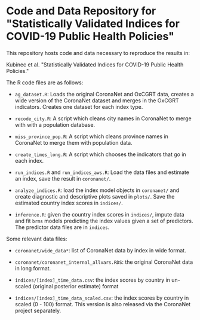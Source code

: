 # Code and Data Repository for "Statistically Validated Indices for COVID-19 Public Health Policies"

This repository hosts code and data necessary to reproduce the results in:

Kubinec et al. "Statistically Validated Indices for COVID-19 Public Health Policies."

The R code files are as follows:

-   `ag_dataset.R`: Loads the original CoronaNet and OxCGRT data, creates a wide version of the CoronaNet dataset and merges in the OxCGRT indicators. Creates one dataset for each index type.

-   `recode_city.R`: A script which cleans city names in CoronaNet to merge with with a population database.

-   `miss_province_pop.R`: A script which cleans province names in CoronaNet to merge them with population data.

-   `create_times_long.R`: A script which chooses the indicators that go in each index.

-   `run_indices.R` and `run_indices_aws.R`: Load the data files and estimate an index, save the result in `coronanet/`.

-   `analyze_indices.R`: load the index model objects in `coronanet/` and create diagnostic and descriptive plots saved in `plots/`. Save the estimated country index scores in `indices/`.

-   `inference.R`: given the country index scores in `indices/`, impute data and fit `brms` models predicting the index values given a set of predictors. The predictor data files are in `indices`.

Some relevant data files:

-   `coronanet/wide_data*`: list of CoronaNet data by index in wide format.

-   `coronanet/coronanet_internal_allvars.RDS`: the original CoronaNet data in long format.

-   `indices/[index]_time_data.csv`: the index scores by country in un-scaled (original posterior estimate) format

-   `indices/[index]_time_data_scaled.csv`: the index scores by country in scaled (0 - 100) format. This version is also released via the CoronaNet project separately.
